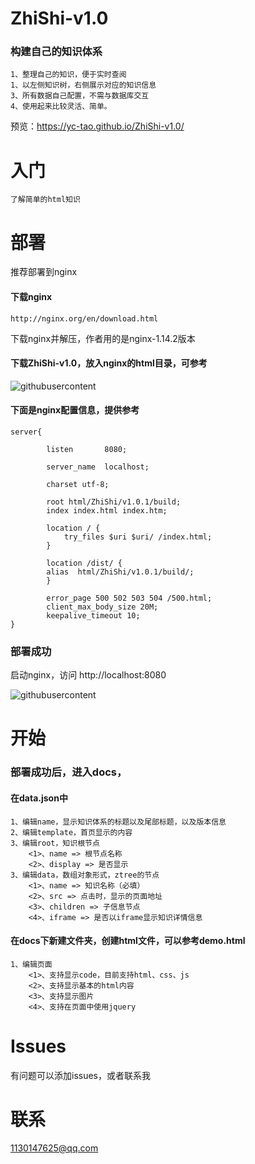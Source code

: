 # ZhiShi-v1.0
### 构建自己的知识体系
	1、整理自己的知识，便于实时查阅
	1、以左侧知识树，右侧展示对应的知识信息
	3、所有数据自己配置，不需与数据库交互
	4、使用起来比较灵活、简单。
预览：https://yc-tao.github.io/ZhiShi-v1.0/
# 入门
	了解简单的html知识

# 部署

推荐部署到nginx 

#### 下载nginx
	http://nginx.org/en/download.html

下载nginx并解压，作者用的是nginx-1.14.2版本

#### 下载ZhiShi-v1.0，放入nginx的html目录，可参考

![githubusercontent](https://raw.githubusercontent.com/yc-tao/ZhiShi-v1.0/master/docs/images/nginx.png)  

#### 下面是nginx配置信息，提供参考
	
	server{

    		listen       8080;
	
    		server_name  localhost;
      
    		charset utf-8;
 
    		root html/ZhiShi/v1.0.1/build;
    		index index.html index.htm;
 
    		location / {
        		try_files $uri $uri/ /index.html;
    		}
		
    		location /dist/ {
			alias  html/ZhiShi/v1.0.1/build/;
    		}
		
    		error_page 500 502 503 504 /500.html;
    		client_max_body_size 20M;
    		keepalive_timeout 10;
	}

### 部署成功

启动nginx，访问 http://localhost:8080

![githubusercontent](https://raw.githubusercontent.com/yc-tao/ZhiShi-v1.0/master/docs/images/example.jpg)  

# 开始

### 部署成功后，进入docs，

#### 在data.json中
	1、编辑name，显示知识体系的标题以及尾部标题，以及版本信息
	2、编辑template，首页显示的内容
	3、编辑root，知识根节点
		<1>、name => 根节点名称
		<2>、display => 是否显示
	3、编辑data，数组对象形式，ztree的节点
		<1>、name => 知识名称（必填）
		<2>、src => 点击时，显示的页面地址
		<3>、children => 子信息节点
		<4>、iframe => 是否以iframe显示知识详情信息

#### 在docs下新建文件夹，创建html文件，可以参考demo.html
	1、编辑页面
		<1>、支持显示code，目前支持html、css、js
		<2>、支持显示基本的html内容
		<3>、支持显示图片
		<4>、支持在页面中使用jquery
	

# Issues

有问题可以添加issues，或者联系我

# 联系

1130147625@qq.com



